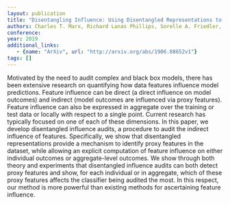 ```yaml
---
layout: publication
title: "Disentangling Influence: Using Disentangled Representations to Audit Model Predictions"
authors: Charles T. Marx, Richard Lanas Phillips, Sorelle A. Friedler, Carlos Scheidegger, Suresh Venkatasubramanian
conference: 
year: 2019
additional_links: 
   - {name: "ArXiv", url: "http://arxiv.org/abs/1906.08652v1"}
tags: []
---
```

Motivated by the need to audit complex and black box models, there has been
extensive research on quantifying how data features influence model
predictions. Feature influence can be direct (a direct influence on model
outcomes) and indirect (model outcomes are influenced via proxy features).
Feature influence can also be expressed in aggregate over the training or test
data or locally with respect to a single point. Current research has typically
focused on one of each of these dimensions. In this paper, we develop
disentangled influence audits, a procedure to audit the indirect influence of
features. Specifically, we show that disentangled representations provide a
mechanism to identify proxy features in the dataset, while allowing an explicit
computation of feature influence on either individual outcomes or
aggregate-level outcomes. We show through both theory and experiments that
disentangled influence audits can both detect proxy features and show, for each
individual or in aggregate, which of these proxy features affects the
classifier being audited the most. In this respect, our method is more powerful
than existing methods for ascertaining feature influence.